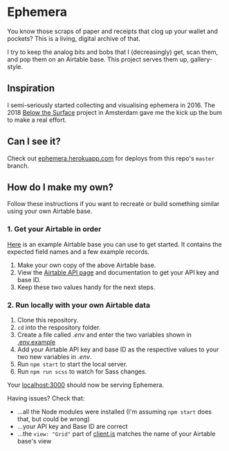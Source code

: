# Ephemera

You know those scraps of paper and receipts that clog up your wallet and pockets? This is a living, digital archive of that.

I try to keep the analog bits and bobs that I (decreasingly) get, scan them, and pop them on an Airtable base. This project serves them up, gallery-style.

## Inspiration

I semi-seriously started collecting and visualising ephemera in 2016. The 2018 [Below the Surface](https://belowthesurface.amsterdam/en) project in Amsterdam gave me the kick up the bum to make a real effort.

## Can I see it?

Check out [ephemera.herokuapp.com](http://ephemera.herokuapp.com/) for deploys from this repo's `master` branch.

## How do I make my own?

Follow these instructions if you want to recreate or build something similar using your own Airtable base.

### 1. Get your Airtable in order

[Here](https://airtable.com/shr1HFbqpH0axgEb6) is an example Airtable base you can use to get started. It contains the expected field names and a few example records.

1. Make your own copy of the above Airtable base.
2. View the [Airtable API page](https://airtable.com/api) and documentation to get your API key and base ID.
3. Keep these two values handy for the next steps.

### 2. Run locally with your own Airtable data

1. Clone this repository.
2. `cd` into the respository folder.
3. Create a file called _.env_ and enter the two variables shown in [.env.example](https://github.com/dannyalright/ephemera/blob/master/.env.example)
4. Add your Airtable API key and base ID as the respective values to your two new variables in _.env_.
5. Run `npm start` to start the local server.
6. Run `npm run scss` to watch for Sass changes.

Your [localhost:3000](http://localhost:3000) should now be serving Ephemera.

Having issues? Check that:

- ...all the Node modules were installed (I'm assuming `npm start` does that, but could be wrong)
- ...your API key and Base ID are correct
- ...the `view: "Grid"` part of [client.js]() matches the name of your Airtable base's view
